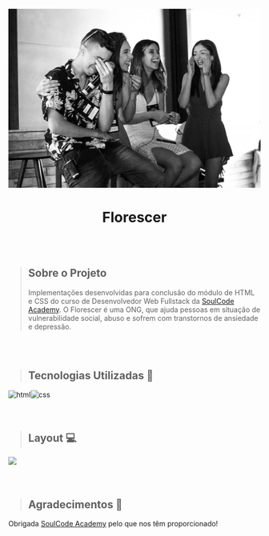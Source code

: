 <p align="center">
<img  src="https://raw.githubusercontent.com/DianadosSantos/ExONG/main/img/banner.jpg" width="800"/>
</p>

<h1 align="center">Florescer</h1>

<br>
<br>

> ## Sobre o Projeto
> Implementações desenvolvidas para conclusão do módulo de HTML e CSS do curso de Desenvolvedor Web Fullstack da [SoulCode Academy](https://soulcodeacademy.org/). O Florescer é uma ONG, que ajuda pessoas em situação de vulnerabilidade social, abuso e sofrem com transtornos de ansiedade e depressão.

<br>
<br>

> ## Tecnologias Utilizadas 🧰

<p>
<img align="left" alt="html" src="https://img.shields.io/badge/HTML5-E34F26?style=for-the-badge&logo=html5&logoColor=white" />
<img align="left" align="left" alt="css" src="https://img.shields.io/badge/CSS3-1572B6?style=for-the-badge&logo=css3&logoColor=white" />

</p>  

<br> 
<br>
<br>

> ## Layout 💻

<img src="https://github.com/DianadosSantos/ExONG/blob/main/video/florescer.gif" width="900" />

<br>


<br>
<br>

> ## Agradecimentos 💙

Obrigada [SoulCode Academy](https://soulcodeacademy.org) pelo que nos têm proporcionado!


